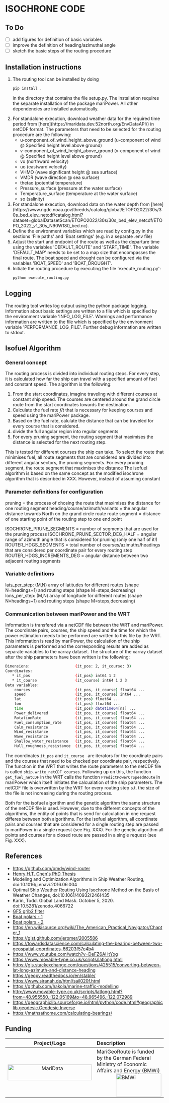 # ISOCHRONE CODE

## To Do
- [ ] add figures for definition of basic variables
- [ ] improve the definition of heading/azimuthal angle
- [ ] sketch the basic steps of the routing procedure

## Installation instructions
<ol>
  <li> 
The routing tool can be installed by doing  

```sh
pip install . 
```

in the directory that contains the file setup.py. The installation requires the separate installation of the
package mariPower. All other dependencies are installed automatically.
  </li>
  <li>
    For standalone execution, download weather data for the required time period from [here](https://maridata.dev.52north.org/EnvDataAPI/) in netCDF format. The parameters that need to be selected for the routing procedure are the following:
    <ul>
      <li> u-component_of_wind_height_above_ground (u-component of wind @ Specified height level above ground) </li>
      <li> v-component_of_wind_height_above_ground (v-component of wind @ Specified height level above ground) </li>
      <li> vo (northward velocity) </li>
      <li> uo (eastward velocity) </li>
      <li> VHMO (wave significant height @ sea surface)</li>
      <li> VMDR (wave direction @ sea surface)</li>
      <li> thetao (potential temperature) </li>
      <li> Pressure_surface (pressure at the water surface) </li>
      <li> Temperature_surface (temperature at the water surface) </li>
      <li> so (salinity) </li>
    </ul>
  </li>
  <li>
    For standalone execution, download data on the water depth from [here](https://www.ngdc.noaa.gov/thredds/catalog/global/ETOPO2022/30s/30s_bed_elev_netcdf/catalog.html?dataset=globalDatasetScan/ETOPO2022/30s/30s_bed_elev_netcdf/ETOPO_2022_v1_30s_N90W180_bed.nc).
  </li>
  <li> 
    Define the environment variables which are read by config.py in the sections 'File paths' and 'Boat settings' (e.g. in a separate .env file)
  </li>
  <li> 
    Adjust the start and endpoint of the route as well as the departure time using the variables 'DEFAULT_ROUTE' and 'START_TIME'. The variable 'DEFAULT_MAP' needs to be set to 
    a map size that encompasses the final route. The boat speed and drought can be configured via the variables 'BOAT_SPEED' and 'BOAT_DROUGHT'.
  </li>
  <li>
    Initiate the routing procedure by executing the file 'execute_routing.py': 

```sh
python execute_routing.py 
```
  </li>
</ol>

## Logging
The routing tool writes log output using the python package logging. Information about basic settings are written to a file which is specified by the environment variable 'INFO_LOG_FILE'. Warnings and performance information are
written to the file which is specified by the environment variable 'PERFORMANCE_LOG_FILE'. Further debug information are written to stdout.

## Isofuel Algorithm

### General concept
The routing process is divided into individual routing steps. For every step, it is calculated how far the ship can travel with a specified amount of fuel and constant speed. The algorithm is the following:

1. From the start coordinates, imagine traveling with different courses at constant ship speed. The courses are centered around the grand circle route from the start coordinates towards the destination.
2. Calculate the fuel rate *f/t* that is necessary for keeping courses and speed using the mariPower package. 
3. Based on the fuel rate, calulate the distance that can be traveled for every course that is considered.
4. divide the full angular region into regular segments
5. For every pruning segment, the routing segment that maximises the distance is selected for the next routing step. 


This is tested for different courses the ship can take. To select the route that minimises fuel, all route segments that are considered are divided into different angular sectors, the pruning segments. For every pruning segment, the route segment that maximises the distance 
The isofuel algorithm is based on the same concept as the modified isochrone algorithm that is described in XXX. However, instead of assuming constant 

### Parameter definitions for configuration
pruning = the process of chosing the route that maximises the distance for one routing segment
heading/course/azimuth/variants = the angular distance towards North on the grand circle route 
route segment = distance of one starting point of the routing step to one end point

ISOCHRONE_PRUNE_SEGMENTS = number of segments that are used for the pruning process
ISOCHRONE_PRUNE_SECTOR_DEG_HALF = angular range of azimuth angle that is considered for pruning (only one half of it!)
ROUTER_HDGS_SEGMENTS = total number of courses/azimuths/headings that are considered per coordinate pair for every routing step
ROUTER_HDGS_INCREMENTS_DEG = angular distance between two adjacent routing segments


### Variable definitions
lats_per_step: (M,N) array of latitudes for different routes (shape N=headings+1) and routing steps (shape M=steps,decreasing)
lons_per_step: (M,N) array of longitude for different routes (shape N=headings+1) and routing steps (shape M=steps,decreasing)

### Communication between mariPower and the WRT
Information is transfered via a netCDF file between the WRT and mariPower. The coordinate pairs, courses, the ship speed and the time for which the power estimation needs to be performed are written to this file by the WRT. This information is read by mariPower, the calculation of the ship parameters is performed and the corresponding results are added as separate variables to the xarray dataset. The structure of the xarray dataset after the ship parameters have been written is the following:

```sh
Dimensions:                    (it_pos: 2, it_course: 3)
Coordinates:
   * it_pos                    (it_pos) int64 1 2
   * it_course                 (it_course) int64 1 2 3 
Data variables:
    courses                    (it_pos, it_course) float64 ...
    speed                      (it_pos, it_course) int64 ...
    lat                        (it_pos) float64 ...
    lon                        (it_pos) float64 ...
    time                       (it_pos) datetime64[ns] ...
    Power_delivered            (it_pos, it_course) float64 ...
    RotationRate               (it_pos, it_course) float64 ...
    Fuel_consumption_rate      (it_pos, it_course) float64 ...
    Calm_resistance            (it_pos, it_course) float64 ...
    Wind_resistance            (it_pos, it_course) float64 ...
    Wave_resistance            (it_pos, it_course) float64 ...
    Shallow_water_resistance   (it_pos, it_course) float64 ...
    Hull_roughness_resistance  (it_pos, it_course) float64 ...
```

The coordinates ``` it_pos ``` and ```it_course ``` are iterators for the coordinate pairs and the courses that need to be checked per coordinate pair, respectively. The function in the WRT that writes the route parameters to the netCDF file is called ``` ship.write_netCDF_courses ```. Following up on this, the function ``` get_fuel_netCDF``` in the WRT calls the function ``` PredictPowerOrSpeedRoute ``` in mariPower which itself initiates the calcualation of the ship parameters. The netCDF file is overwritten by the WRT for every routing step s.t. the size of the file is not increasing during the routing process. 

Both for the isofuel algorithm and the genetic algorithm the same structure of the netCDF file is used. However, due to the different concepts of the algorithms, the entity of points that is send for calculation in one request differes between both algorithms. For the isofuel algorithm, all coordinate pairs and courses that are considered for a single routing step are passed to mariPower in a single request (see Fig. XXX). For the genetic algorithm all points and courses for a closed route are passed in a single request (see Fig. XXX).

## References
- https://github.com/omdv/wind-router
- [Henry H.T. Chen's PhD Thesis](http://resolver.tudelft.nl/uuid:a6112879-4298-40a6-91c7-d9a431a674c7)
- Modeling and Optimization Algorithms in Ship Weather Routing, doi:10.1016/j.enavi.2016.06.004
- Optimal Ship Weather Routing Using Isochrone Method on the Basis of Weather Changes, doi:10.1061/40932(246)435
- Karin, Todd. Global Land Mask. October 5, 2020. doi:10.5281/zenodo.4066722
- [GFS grib2 filter](https://nomads.ncep.noaa.gov/)
- [Boat polars - 1](https://jieter.github.io/orc-data/site/)
- [Boat polars - 2](https://l-36.com/polar_polars.php)
- https://en.wikisource.org/wiki/The_American_Practical_Navigator/Chapter_1
- https://gist.github.com/jeromer/2005586
- https://towardsdatascience.com/calculating-the-bearing-between-two-geospatial-coordinates-66203f57e4b4
- https://www.youtube.com/watch?v=DeFZ6AHtYxg
- https://www.movable-type.co.uk/scripts/latlong.html
- https://gis.stackexchange.com/questions/425515/converting-between-lat-long-azimuth-and-distance-heading
- https://geopy.readthedocs.io/en/stable/
- https://www.siranah.de/html/sail020f.html
- https://github.com/hakola/marine-traffic-modelling
- http://www.movable-type.co.uk/scripts/latlong.html?from=48.955550,-122.05169&to=48.965496,-122.072989
- https://geographiclib.sourceforge.io/html/python/code.html#geographiclib.geodesic.Geodesic.Inverse
- https://mathsathome.com/calculating-bearings/ 
## Funding

| Project/Logo | Description |
| :-------------: | :------------- |
| [<img alt="MariData" align="middle" width="267" height="50" src="https://52north.org/delivery/MariData/img/maridata_logo.png"/>](https://www.maridata.org/) | MariGeoRoute is funded by the German Federal Ministry of Economic Affairs and Energy (BMWi)[<img alt="BMWi" align="middle" width="144" height="72" src="https://52north.org/delivery/MariData/img/bmwi_logo_en.png" style="float:right"/>](https://www.bmvi.de/) |
